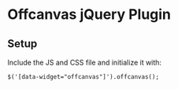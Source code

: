 Offcanvas jQuery Plugin
==========

Setup
-----
Include the JS and CSS file and initialize it with:

```
$('[data-widget="offcanvas"]').offcanvas();
```

